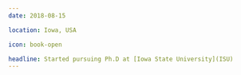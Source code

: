 ```yaml
---
date: 2018-08-15

location: Iowa, USA

icon: book-open

headline: Started pursuing Ph.D at [Iowa State University](ISU)
---
```


